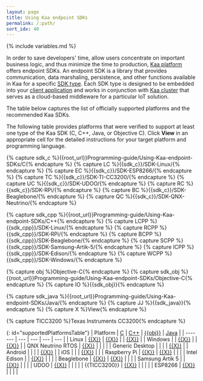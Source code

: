 ```yaml
---
layout: page
title: Using Kaa endpoint SDKs
permalink: /:path/
sort_idx: 40
---
```


{% include variables.md %}

In order to save developers' time, allow users concentrate on important business logic, and thus minimize the time to production, [Kaa platform]({{root_url}}) offers endpoint SDKs.
An endpoint SDK is a library that provides communication, data marshaling, persistence, and other functions available in Kaa for a specific [SDK type]({{root_url}}Glossary/#sdk-type).
Each SDK type is designed to be embedded into your [client application]({{root_url}}Glossary/#kaa-client) and works in conjunction with [Kaa cluster]({{root_url}}Glossary/#kaa-cluster) that serves as a cloud-based middleware for a particular IoT solution.



The table below captures the list of officially supported platforms and the recommended Kaa SDKs.

The following table provides platforms that were verified to support at least one type of the Kaa SDK (C, C++, Java, or Objective C). Click **View** in an appropriate cell for the detailed instructions for your target platform and programming language.

{% capture sdk_c %}{{root_url}}Programming-guide/Using-Kaa-endpoint-SDKs/C{% endcapture %}
{% capture LC %}{{sdk_c}}/SDK-Linux/{% endcapture %}
{% capture EC %}{{sdk_c}}/SDK-ESP8266/{% endcapture %}
{% capture TC %}{{sdk_c}}/SDK-TI-CC3200/{% endcapture %}
{% capture UC %}{{sdk_c}}/SDK-UDOO/{% endcapture %}
{% capture RC %}{{sdk_c}}/SDK-RPi/{% endcapture %}
{% capture BC %}{{sdk_c}}/SDK-Beaglebone/{% endcapture %}
{% capture QC %}{{sdk_c}}/SDK-QNX-Neutrino/{% endcapture %}

{% capture sdk_cpp %}{{root_url}}Programming-guide/Using-Kaa-endpoint-SDKs/C++{% endcapture %}
{% capture LCPP %}{{sdk_cpp}}/SDK-Linux/{% endcapture %}
{% capture RCPP %}{{sdk_cpp}}/SDK-RPi/{% endcapture %}
{% capture BCPP %}{{sdk_cpp}}/SDK-Beaglebone/{% endcapture %}
{% capture SCPP %}{{sdk_cpp}}/SDK-Samsung-Artik-5/{% endcapture %}
{% capture ICPP %}{{sdk_cpp}}/SDK-Edison/{% endcapture %}
{% capture WCPP %}{{sdk_cpp}}/SDK-Windows/{% endcapture %}

{% capture obj %}Objective-C{% endcapture %}
{% capture sdk_obj %}{{root_url}}Programming-guide/Using-Kaa-endpoint-SDKs/Objective-C{% endcapture %}
{% capture IO %}{{sdk_obj}}{% endcapture %}

{% capture sdk_java %}{{root_url}}Programming-guide/Using-Kaa-endpoint-SDKs/Java/{% endcapture %}
{% capture JJ %}{{sdk_java}}{% endcapture %}
{% capture X %}View{% endcapture %}

{% capture TICC3200 %}Texas Instruments CC3200{% endcapture %}

{: id="supportedPlatformsTable"}
| Platform           | [C]({{sdk_c}})  | [C++]({{sdk_cpp}}) | [{{obj}}]({{sdk_obj}}) | [Java]({{sdk_java}}) |
| -------            | ---             | ---                | ---                    | ---                  |
| Linux              | [{{X}}]({{LC}}) | [{{X}}]({{LCPP}})  |                        | [{{X}}]({{JJ}})      |
| Windows            |                 | [{{X}}]({{WCPP}})  |                        | [{{X}}]({{JJ}})      |
| QNX Neutrino RTOS  | [{{X}}]({{QC}}) |                    |                        |                      |
| Generic Desktop    |                 |                    |                        | [{{X}}]({{JJ}})      |
| Android            |                 |                    |                        | [{{X}}]({{JJ}})      |
| iOS                |                 |                    | [{{X}}]({{IO}})        |                      |
| Raspberry Pi       | [{{X}}]({{RC}}) | [{{X}}]({{RCPP}})  |                        |                      |
| Intel Edison       |                 | [{{X}}]({{ICPP}})  |                        |                      |
| Beaglebone         | [{{X}}]({{BC}}) | [{{X}}]({{BCPP}})  |                        |                      |
| Samsung Artik 5    |                 | [{{X}}]({{SCPP}})  |                        |                      |
| UDOO               | [{{X}}]({{UC}}) |                    |                        |                      |
| {{TICC3200}}       | [{{X}}]({{TC}}) |                    |                        |                      |
| ESP8266            | [{{X}}]({{EC}}) |                    |                        |                      |
